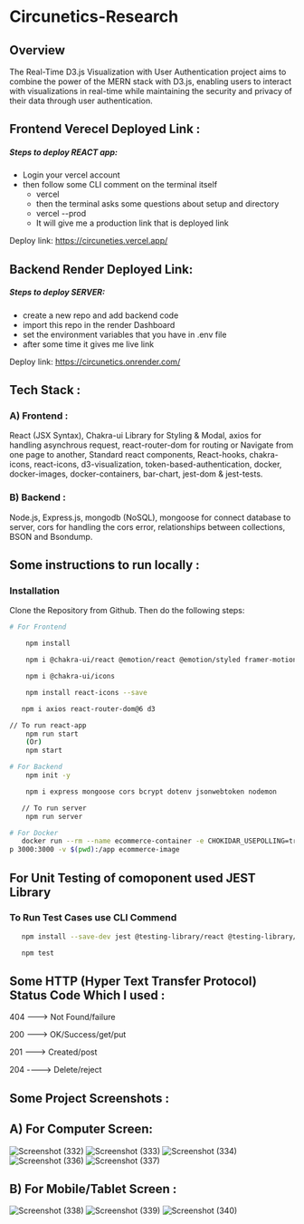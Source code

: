 # Circunetics-Research
## Overview
The Real-Time D3.js Visualization with User Authentication project aims to combine the power of the MERN stack with D3.js, enabling users to interact with visualizations in real-time while maintaining the security and privacy of their data through user authentication.

## Frontend Verecel Deployed Link :

##### Steps to deploy REACT app: 
  - Login your vercel account
  - then follow some CLI comment on the terminal itself
       - vercel
       - then the terminal asks some questions about setup and directory
       - vercel --prod
       - It will give me a production link that is deployed link

Deploy link: https://circuneties.vercel.app/


## Backend Render Deployed Link:

##### Steps to deploy SERVER:

 - create a new repo and add backend code
 - import this repo in the render Dashboard
 - set the environment variables that you have in .env file
 - after some time it gives me live link

Deploy link: https://circunetics.onrender.com/


## Tech Stack :

### A) Frontend :

React (JSX Syntax), Chakra-ui Library for Styling & Modal, axios for handling asynchrous request, react-router-dom for routing or Navigate from one page to another, Standard react components, React-hooks, chakra-icons, react-icons, d3-visualization, token-based-authentication, docker, docker-images, docker-containers, bar-chart, jest-dom & jest-tests.

### B) Backend :

Node.js, Express.js, mongodb (NoSQL), mongoose for connect database to server, cors for handling the cors error, relationships between collections, BSON and Bsondump.

## Some instructions to run locally :

### Installation

Clone the Repository from Github. Then do the following steps:

```bash
# For Frontend

    npm install

    npm i @chakra-ui/react @emotion/react @emotion/styled framer-motion

    npm i @chakra-ui/icons

    npm install react-icons --save

   npm i axios react-router-dom@6 d3

// To run react-app
    npm run start
    (Or)
    npm start

# For Backend
    npm init -y

    npm i express mongoose cors bcrypt dotenv jsonwebtoken nodemon

   // To run server
    npm run server

# For Docker
   docker run --rm --name ecommerce-container -e CHOKIDAR_USEPOLLING=true -d -
p 3000:3000 -v $(pwd):/app ecommerce-image    
```

## For Unit Testing of comoponent used JEST Library
### To Run Test Cases use CLI Commend

```bash
   npm install --save-dev jest @testing-library/react @testing-library/jest-dom

   npm test
```

## Some HTTP (Hyper Text Transfer Protocol) Status Code Which I used :

404 ---> Not Found/failure

200 ---> OK/Success/get/put

201 ---> Created/post

204 ----> Delete/reject

## Some Project Screenshots :

## A) For Computer Screen:
![Screenshot (332)](https://github.com/Pushpendra-1697/Circunetics-Research/assets/104748364/ef53d54c-cb3c-48bb-8ac8-5099cdcc7f64)
![Screenshot (333)](https://github.com/Pushpendra-1697/Circunetics-Research/assets/104748364/6d38dfd5-0c60-4ff6-b2f2-9f0fc7ac8cc5)
![Screenshot (334)](https://github.com/Pushpendra-1697/Circunetics-Research/assets/104748364/efbb061a-3030-45fb-905c-a30bb206d666)
![Screenshot (336)](https://github.com/Pushpendra-1697/Circunetics-Research/assets/104748364/af4ddf4b-68e1-40d3-9542-dcbad4da560d)
![Screenshot (337)](https://github.com/Pushpendra-1697/Circunetics-Research/assets/104748364/b1dea55a-e0a0-4069-a791-f4d540d4eaa2)

## B) For Mobile/Tablet Screen :
![Screenshot (338)](https://github.com/Pushpendra-1697/Circunetics-Research/assets/104748364/0cfb7a27-60fb-4e7b-acc3-3cfaeb588d01)
![Screenshot (339)](https://github.com/Pushpendra-1697/Circunetics-Research/assets/104748364/5c81c2eb-857c-4a87-b8b1-4aa20de88026)
![Screenshot (340)](https://github.com/Pushpendra-1697/Circunetics-Research/assets/104748364/3dd31238-93d1-4516-9840-b507c145c61c)
